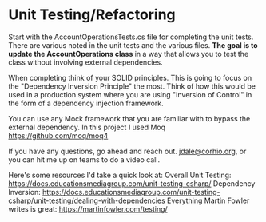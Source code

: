 # Unit Testing/Refactoring

Start with the AccountOperationsTests.cs file for completing the unit tests. There are various noted in the unit tests and the various files.
**The goal is to update the AccountOperations class** in a way that allows you to test the class without involving external dependencies.

When completing think of your SOLID principles. This is going to focus on the "Dependency Inversion Principle" the most. Think of how this would be used in a production system where you are using "Inversion of Control" in the form of a dependency injection framework. 

You can use any Mock framework that you are familiar with to bypass the external dependency. In this project I used Moq https://github.com/moq/moq4

If you have any questions, go ahead and reach out. jdale@corhio.org, or you can hit me up on teams to do a video call.

Here's some resources I'd take a quick look at:
Overall Unit Testing: https://docs.educationsmediagroup.com/unit-testing-csharp/
Dependency Inversion: https://docs.educationsmediagroup.com/unit-testing-csharp/unit-testing/dealing-with-dependencies
Everything Martin Fowler writes is great: https://martinfowler.com/testing/
